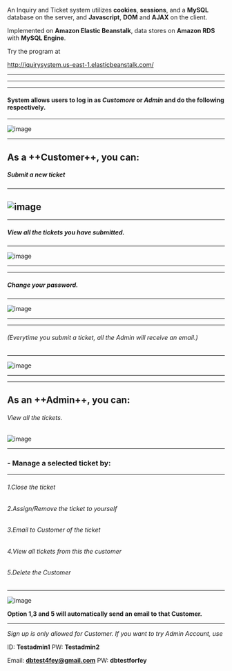 An Inquiry and Ticket system utilizes **cookies**, **sessions**, and a **MySQL** database on the server, and **Javascript**, **DOM** and **AJAX** on the client.

Implemented on **Amazon Elastic Beanstalk**, data stores on **Amazon RDS** with **MySQL Engine**.

Try the program at 

http://iquirysystem.us-east-1.elasticbeanstalk.com/

---
---
---

#### System allows users to log in as ***Customore*** or ***Admin*** and do the following respectively.

---


![image](https://66.media.tumblr.com/ddb67b4944b096a0f7ff8271ca789c2c/tumblr_obxe2vHktn1u4k668o1_540.png)




---

## As a ++Customer++, you can:



##### Submit a new ticket

---

![image](https://67.media.tumblr.com/5ad225faa0d48c34e706cb45aba94051/tumblr_obxe6xrmxx1u4k668o1_1280.png)
-----
---

#####     View all the tickets you have submitted.
---
![image](https://66.media.tumblr.com/2d4386cb6dbfa9d6690517781a4ceb6f/tumblr_obxemwgnUp1u4k668o1_1280.png)


---
---
#####     Change your password.

---

![image](https://66.media.tumblr.com/4f0b6869e220d8ea98030ac9af5ab590/tumblr_obxee6ovXE1u4k668o1_1280.png)



---------------
---
###### (Everytime you submit a ticket, all the Admin will receive an email.)
---

![image](https://67.media.tumblr.com/3f801cf2e7715d281e8c46c29c2a165c/tumblr_obxeibpUWG1u4k668o1_1280.png)




---

---
## As an ++Admin++, you can:

###### View all the tickets.
![image](https://65.media.tumblr.com/5db5dad56c36d71833a7a66f346299af/tumblr_obxepy8auK1u4k668o1_1280.png)


---

### - Manage a selected ticket by:
---
######     1.Close the ticket

######     2.Assign/Remove the ticket to yourself
    
######     3.Email to Customer of the ticket
    
######     4.View all tickets from this the customer
    
######     5.Delete the Customer
---

![image](https://66.media.tumblr.com/fb4fd38b01b033a41ad01860c44f1950/tumblr_obxewf8RmS1u4k668o1_1280.png)


**Option 1,3 and 5 will automatically send an email to that Customer.**

-----




*Sign up is only allowed for Customer.*
*If you want to try Admin Account, use*

ID: **Testadmin1**   PW: **Testadmin2**

Email: **dbtest4fey@gmail.com**   PW: **dbtestforfey**
